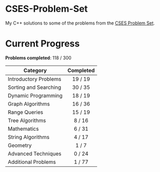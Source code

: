 # CSES-Problem-Set

My C++ solutions to some of the problems from the [CSES Problem Set](https://cses.fi/problemset/).

# Current Progress

**Problems completed**: 118 / 300

| Category              | Completed |
| --------------------- | :-------: |
| Introductory Problems |  19 / 19  |
| Sorting and Searching |  30 / 35  |
| Dynamic Programming   |  18 / 19  |
| Graph Algorithms      |  16 / 36  |
| Range Queries         |  15 / 19  |
| Tree Algorithms       |   8 / 16  |
| Mathematics           |   6 / 31  |
| String Algorithms     |   4 / 17  |
| Geometry              |   1 / 7   |
| Advanced Techniques   |   0 / 24  |
| Additional Problems   |   1 / 77  |